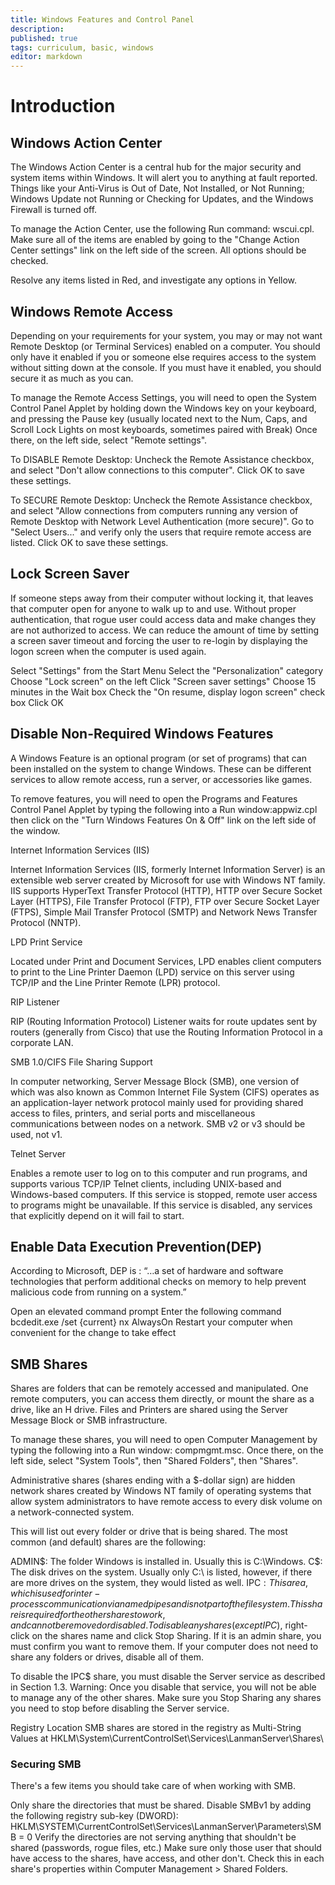 ```yaml
---
title: Windows Features and Control Panel
description: 
published: true
tags: curriculum, basic, windows
editor: markdown
---
```

# Introduction

## Windows Action Center
The Windows Action Center is a central hub for the major security and system items within Windows. It will alert you to anything at fault reported. Things like your Anti-Virus is Out of Date, Not Installed, or Not Running; Windows Update not Running or Checking for Updates, and the Windows Firewall is turned off.

To manage the Action Center, use the following Run command: wscui.cpl. Make sure all of the items are enabled by going to the "Change Action Center settings" link on the left side of the screen. All options should be checked.

Resolve any items listed in Red, and investigate any options in Yellow.


## Windows Remote Access
Depending on your requirements for your system, you may or may not want Remote Desktop (or Terminal Services) enabled on a computer. You should only have it enabled if you or someone else requires access to the system without sitting down at the console. If you must have it enabled, you should secure it as much as you can.

To manage the Remote Access Settings, you will need to open the System Control Panel Applet by holding down the Windows key on your keyboard, and pressing the Pause key (usually located next to the Num, Caps, and Scroll Lock Lights on most keyboards, sometimes paired with Break) Once there, on the left side, select "Remote settings".

To DISABLE Remote Desktop: Uncheck the Remote Assistance checkbox, and select "Don't allow connections to this computer". Click OK to save these settings.

To SECURE Remote Desktop: Uncheck the Remote Assistance checkbox, and select "Allow connections from computers running any version of Remote Desktop with Network Level Authentication (more secure)". Go to "Select Users..." and verify only the users that require remote access are listed. Click OK to save these settings.

## Lock Screen Saver
If someone steps away from their computer without locking it, that leaves that computer open for anyone to walk up to and use. Without proper authentication, that rogue user could access data and make changes they are not authorized to access. We can reduce the amount of time by setting a screen saver timeout and forcing the user to re-login by displaying the logon screen when the computer is used again.

Select "Settings" from the Start Menu
Select the "Personalization" category
Choose "Lock screen" on the left
Click "Screen saver settings"
Choose 15 minutes in the Wait box
Check the "On resume, display logon screen" check box
Click OK

## Disable Non-Required Windows Features
A Windows Feature is an optional program (or set of programs) that can been installed on the system to change Windows. These can be different services to allow remote access, run a server, or accessories like games.

To remove features, you will need to open the Programs and Features Control Panel Applet by typing the following into a Run window:appwiz.cpl then click on the "Turn Windows Features On & Off" link on the left side of the window.

Internet Information Services (IIS)

Internet Information Services (IIS, formerly Internet Information Server) is an extensible web server created by Microsoft for use with Windows NT family. IIS supports HyperText Transfer Protocol (HTTP), HTTP over Secure Socket Layer (HTTPS), File Transfer Protocol (FTP), FTP over Secure Socket Layer (FTPS), Simple Mail Transfer Protocol (SMTP) and Network News Transfer Protocol (NNTP).

LPD Print Service

Located under Print and Document Services, LPD enables client computers to print to the Line Printer Daemon (LPD) service on this server using TCP/IP and the Line Printer Remote (LPR) protocol.

RIP Listener

RIP (Routing Information Protocol) Listener waits for route updates sent by routers (generally from Cisco) that use the Routing Information Protocol in a corporate LAN.

SMB 1.0/CIFS File Sharing Support

In computer networking, Server Message Block (SMB), one version of which was also known as Common Internet File System (CIFS) operates as an application-layer network protocol mainly used for providing shared access to files, printers, and serial ports and miscellaneous communications between nodes on a network. SMB v2 or v3 should be used, not v1.

Telnet Server

Enables a remote user to log on to this computer and run programs, and supports various TCP/IP Telnet clients, including UNIX-based and Windows-based computers. If this service is stopped, remote user access to programs might be unavailable. If this service is disabled, any services that explicitly depend on it will fail to start.


## Enable Data Execution Prevention(DEP) 
According to Microsoft, DEP is : “…a set of hardware and software technologies that perform additional checks on memory to help prevent malicious code from running on a system.”

Open an elevated command prompt
Enter the following command
bcdedit.exe /set {current} nx AlwaysOn
Restart your computer when convenient for the change to take effect

## SMB Shares
Shares are folders that can be remotely accessed and manipulated. One remote computers, you can access them directly, or mount the share as a drive, like an H drive. Files and Printers are shared using the Server Message Block or SMB infrastructure.

To manage these shares, you will need to open Computer Management by typing the following into a Run window: compmgmt.msc. Once there, on the left side, select "System Tools", then "Shared Folders", then "Shares".

Administrative shares (shares ending with a $-dollar sign) are hidden network shares created by Windows NT family of operating systems that allow system administrators to have remote access to every disk volume on a network-connected system.

This will list out every folder or drive that is being shared. The most common (and default) shares are the following:

ADMIN$: The folder Windows is installed in. Usually this is C:\Windows.
C$: The disk drives on the system. Usually only C:\ is listed, however, if there are more drives on the system, they would listed as well.
IPC$: This area, which is used for inter-process communication via named pipes and is not part of the file system. This share is required for the other shares to work, and can not be removed or disabled.
To disable any shares (except IPC$), right-click on the shares name and click Stop Sharing. If it is an admin share, you must confirm you want to remove them. If your computer does not need to share any folders or drives, disable all of them.

To disable the IPC$ share, you must disable the Server service as described in Section 1.3. Warning: Once you disable that service, you will not be able to manage any of the other shares. Make sure you Stop Sharing any shares you need to stop before disabling the Server service.

Registry Location SMB shares are stored in the registry as Multi-String Values at HKLM\System\CurrentControlSet\Services\LanmanServer\Shares\

### Securing SMB
There's a few items you should take care of when working with SMB.

Only share the directories that must be shared.
Disable SMBv1 by adding the following registry sub-key (DWORD): HKLM\SYSTEM\CurrentControlSet\Services\LanmanServer\Parameters\SMB = 0
Verify the directories are not serving anything that shouldn't be shared (passwords, rogue files, etc.)
Make sure only those user that should have access to the shares, have access, and other don't. Check this in each share's properties within Computer Management > Shared Folders.